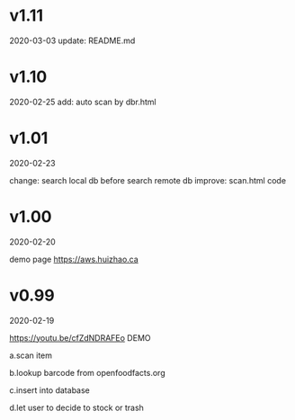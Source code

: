 # v1.11

2020-03-03
update: README.md

# v1.10

2020-02-25
add: auto scan by dbr.html

# v1.01

2020-02-23

change: search local db before search remote db
improve: scan.html code

# v1.00

2020-02-20

demo page https://aws.huizhao.ca

# v0.99

2020-02-19

https://youtu.be/cfZdNDRAFEo DEMO

a.scan item

b.lookup barcode from openfoodfacts.org

c.insert into database

d.let user to decide to stock or trash
